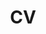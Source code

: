 ---
title: CV
draft: false
experiences:
  - title: Senior Software Developer
    organization:
      name: Atos / Eviden
    dates: '2022 - today'
    location: Deutschland
    writeup: >
      Ich helfe Kunden dabei neue Features in ihre Software zu implementieren ...
      
  - title: Senior Software Developer
    organization:
      name: Siemens AG
    dates: '2018 - 2022'
    location: Deutschland
    writeup: >
      Im Rahmen der Entwicklung der SoftwareCPU(1505/7/8) leite ich ein Team technisch an. Das Team modernisiert die Build-, Konfigurations- und Testinfrastruktur. Mein Aufgabenbereich umfasst auch die Weiterentwicklung, Test, Dokumentation und Qualitätssicherung der SoftwareCPU.

  - title: Wanderer
    organization:
      name: private
    dates: '2018'
    location: USA(NM, CO, WY, MT)
    writeup: >
      Weitwanderung des Continental Divide Trail USA

  - title: Software Developer
    organization:
      name: Siemens AG
    dates: '2014 - 2018'
    location: Deutschland
    writeup: >
      Ich habe als Teil des Projektes S7VMM(Echtzeithypervisor für x86 Systeme) die Implementierung von Gerätetreibern, Powermanagement(ACPI) und Gerätevirtualisierung verantwortet. Mein Fokus war auf die Verifikation von Funktionalität durch Einführung und Fördung von Unittests in der embedded Softwareentwicklung gerichtet.  

  - title: Wanderer
    organization:
      name: private
    dates: '2014'
    location: USA(leider nur CA)
    writeup: >
      Weitwanderung auf dem Pacific Crest Trail USA

  - title: Software Developer
    organization:
      name: Siemens AG
    dates: '2013 - 2014'
    location: Deutschland
    writeup: >
      Mein Aufgabengebiet umfasste die Weiterentwicklung der Transferkomponente im Produkt WinCC Professional(TIA Portal), sowie WinCC flexible. Die Komponente war für den Download der Laufzeitdaten aus der Entwicklungsumgebung auf verschiedene Zielplatformen(MultiPanel, ComfortPanel, SmaRTPanel,…).

  - title: Software Developer
    organization:
      name: Evosoft GmbH
    dates: '2007 - 2013'
    location: Deutschland
    writeup: >
      Ich war an der Weiterentwicklung, Wartung und Pflege von Komponenten zum Konfigurationsdownload bei WinCC flexible beteiligt.. 

weight: 3
widget:
  handler: experience

  # Options: sm, md, lg and xl. Default is md.
  width: lg

  sidebar:
    # Options: left and right. Leave blank to hide.
    position: left
    # Options: sm, md, lg and xl. Default is md.
    scale:
  
  background:
    # Options: primary, secondary, tertiary or any valid color value. Default is primary.
    color:
    image:
    # Options: auto, cover and contain. Default is auto.
    size:
    # Options: center, top, right, bottom, left.
    position:
    # Options: fixed, local, scroll.
    attachment: 
---